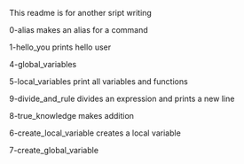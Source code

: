 This readme is for another sript writing

0-alias makes an alias for a command

1-hello_you prints hello user

4-global_variables

5-local_variables print all variables and functions

9-divide_and_rule divides an expression and prints a new line

8-true_knowledge makes addition

6-create_local_variable creates a local variable

7-create_global_variable
